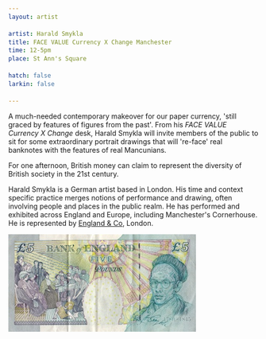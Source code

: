 ```yaml
---
layout: artist

artist: Harald Smykla
title: FACE VALUE Currency X Change Manchester
time: 12-5pm
place: St Ann's Square

hatch: false
larkin: false

---
```


A much-needed contemporary makeover for our paper currency, 'still graced by features of figures from the past'.  From his *FACE VALUE Currency X Change* desk, Harald Smykla will invite members of the public to sit for some extraordinary portrait drawings that will 're-face' real banknotes with the features of real Mancunians.     

For one afternoon, British money can claim to represent the diversity of British society in the 21st century.	   

Harald Smykla is a German artist based in London. His time and context specific practice merges notions of performance and drawing, often involving people and places in the public realm. He has performed and exhibited across England and Europe, including Manchester's Cornerhouse. He is represented by [England & Co](http://www.englandgallery.com), London.

![FACE VALUE](Smykla.jpg)
